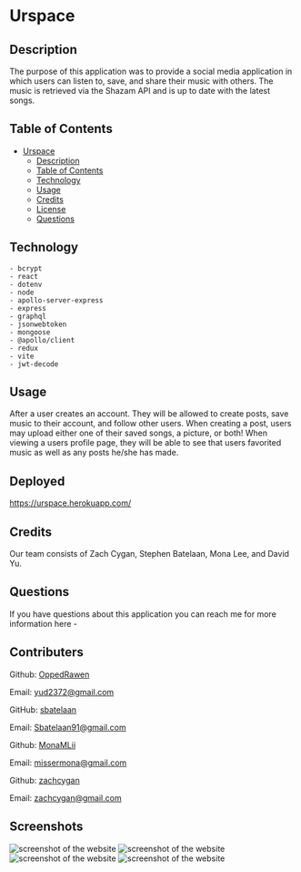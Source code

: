 # Urspace  

## Description

The purpose of this application was to provide a social media application in which users can listen to, save, and share their music with others. The music is retrieved via the Shazam API and is up to date with the latest songs. 

## Table of Contents

- [Urspace](#urspace)
  - [Description](#description)
  - [Table of Contents](#table-of-contents)
  - [Technology](#technology)
  - [Usage](#usage)
  - [Credits](#credits)
  - [License](#license)
  - [Questions](#questions)

## Technology
    - bcrypt
    - react
    - dotenv
    - node
    - apollo-server-express
    - express
    - graphql
    - jsonwebtoken
    - mongoose
    - @apollo/client
    - redux
    - vite
    - jwt-decode

## Usage

After a user creates an account. They will be allowed to create posts, save music to their account, and follow other users. When creating a post, users may upload either one of their saved songs, a picture, or both! When viewing a users profile page, they will be able to see that users favorited music as well as any posts he/she has made. 

## Deployed

https://urspace.herokuapp.com/

## Credits

Our team consists of Zach Cygan, Stephen Batelaan, Mona Lee, and David Yu. 

## Questions

If you have questions about this application you can reach me for more information here - 

## Contributers
Github: [OppedRawen](https://github.com/OppedRawen)

Email: [yud2372@gmail.com](mailto:yud2372@gmail.com)

GitHub: [sbatelaan](https://github.com/sbatelaan)

Email: [Sbatelaan91@gmail.com](mailto:sbatelaan91@gmail.com) 

Github: [MonaMLii](https://github.com/MonaMLii)

Email: [missermona@gmail.com](mailto:missermona@gmail.com)

Github: [zachcygan](https://github.com/zachcygan)

Email: [zachcygan@gmail.com](mailto:zachcygan@gmail.com)


## Screenshots

![screenshot of the website](public/assets/images/screenshot.png)
![screenshot of the website](public/assets/images/screenshot2.png)
![screenshot of the website](public/assets/images/screenshot3.png)
![screenshot of the website](public/assets/images/screenshot4.png)